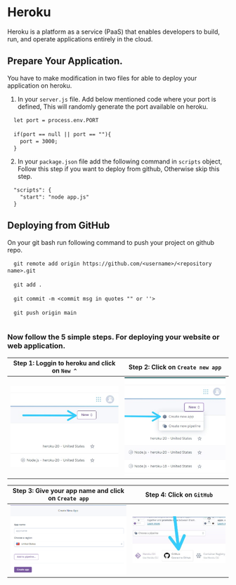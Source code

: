 # Heroku
Heroku is a platform as a service (PaaS) that enables developers to build, run, and operate applications entirely in the cloud.

## Prepare Your Application.
<p> You have to make modification in two files for able to deploy your application on heroku. </p>
 
1. In your  `server.js`  file. Add below mentioned code where your port is defined, This will randomly generate the port available on heroku.

```
  let port = process.env.PORT
      
  if(port == null || port == ""){
    port = 3000;
  }
```   

2. In your  `package.json`  file add the following command in `scripts` object, Follow this step if you want to deploy from github, Otherwise skip this step.    

```
  "scripts": {
    "start": "node app.js"
  }
```

## Deploying from GitHub
<p> On your git bash run following command to push your project on github repo. </p>

```
  git remote add origin https://github.com/<username>/<repository name>.git
  
  git add .
  
  git commit -m <commit msg in quotes "" or ''>
  
  git push origin main
  
```
### Now follow the 5 simple steps. For deploying your website or web application.


Step 1: Loggin to heroku and click on `New ^`|  Step 2: Click on `Create new app`
:-------------------------------------------:|:-------------------------------------------:
![](heroku/1.jpeg)                           |  ![](heroku/2.jpeg)

Step 3: Give your app name and click on `Create app`|  Step 4: Click on `GitHub`
:-------------------------------------------:|:-------------------------------------------:
![](heroku/3.PNG)                           |  ![](heroku/4a.jpg)
